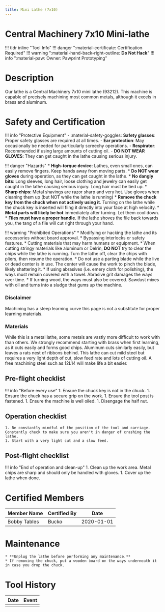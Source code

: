 ```yaml
---
title: Mini Lathe (7x10)
---
```


# Central Machinery 7x10 Mini-lathe

!!! tldr inline "Tool Info"
    !!! danger ":material-certificate: Certification Required"
    !!! warning ":material-hand-back-right-outline: __Do Not Hack__"
    !!! info ":material-paw: Owner: Pawprint Prototyping"


# Description

Our lathe is a Central Machinery 7x10 mini lathe (93212). This machine is capable of precisely machining most common metals, although it excels in brass and aluminum.

# Safety and Certification

!!! info "Protective Equipment"
    - :material-safety-goggles: **Safety glasses**:  Proper safety glasses are required at all times.
    - **Ear protection**: May occasionally be needed for particularly screechy operations.
    - **Respirator**:  Recommended if using large amounts of cutting oil.
    - **DO NOT WEAR GLOVES**:  They can get caught in the lathe causing serious injury.

!!! danger "Hazards"
    * **High-torque device**: Lathes, even small ones, can easily remove fingers. Keep hands away from moving parts.
    * **Do NOT wear gloves** during operation, as they can get caught in the lathe.
    * **No dangly bits**: Long sleeves, long hair, loose clothing and jewelry can easily get caught in the lathe causing serious injury. Long hair must be tied up.
    * **Sharp chips**: Metal shavings are razor sharp and very hot. Use gloves when cleaning them up (but NOT while the lathe is running)
    * **Remove the chuck key from the chuck when not actively using it**. Turning on the lathe while the chuck key is inserted will fling it directly into your face at high velocity.
    * **Metal parts will likely be hot** immediately after turning. Let them cool down.
    * **Files must have a proper handle.** If the lathe shoves the file back towards you, the tang of a file will cut right through your hand.

!!! warning "Prohibited Operations"
    * Modifying or hacking the lathe and its accessories without board approval.
    * Bypassing interlocks or safety features.
    * Cutting materials that may harm humans or equipment.
    * When cutting stringy materials like aluminum or Delrin, **DO NOT** try to clear the chips while the lathe is running. Turn the lathe off, clear the chips with pliers, then resume the operation.
    * Do not use a parting blade while the live or dead center is in use. The center will cause the work to pinch the blade, likely shattering it.
    * If using abrasives (i.e. emery cloth for polishing), the ways must remain covered with a towel. Abrasive grit damages the ways over time.
    * If turning wood, the ways must also be covered. Sawdust mixes with oil and turns into a sludge that gums up the machine.

### Disclaimer
Machining has a steep learning curve this page is not a substitute for proper learning materials.

### Materials
While this is a metal lathe, some metals are vastly more difficult to work with than others. We strongly recommend starting with brass when first learning, as it cuts easily and forms good chips. Aluminum cuts similarly easily, but leaves a rats nest of ribbons behind. This lathe can cut mild steel but requires a very light depth of cut, slow feed rate and lots of cutting oil. A free machining steel such as 12L14 will make life a bit easier.

## Pre-flight checklist
!!! info "Before every use"
    1. Ensure the chuck key is not in the chuck.
    1. Ensure the chuck has a secure grip on the work.
    1. Ensure the tool post is fastened.
    1. Ensure the machine is well oiled.
    1. Disengage the half nut.

## Operation checklist
    1. Be constantly mindful of the position of the tool and carriage. Constantly check to make sure you aren't in danger of crashing the lathe.
    1. Start with a very light cut and a slow feed.

## Post-flight checklist
!!! info "End of operation and clean-up"
    1. Clean up the work area. Metal chips are sharp and should only be handled with gloves.
    1. Cover up the lathe when done.

# Certified Members

|Member Name | Certified By | Date           |
|------------|--------------|----------------|
|Bobby Tables| Bucko        | 2020-01-01     |


# Maintenance
    * **Unplug the lathe before performing any maintenance.**
    * If removing the chuck, put a wooden board on the ways underneath it in case you drop the chuck.



# Tool History

|Date | Event |
|-----|-------|
|||
